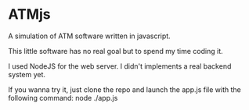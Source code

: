 # ATMjs
A simulation of ATM software written in javascript.

This little software has no real goal but to spend my time coding it.

I used NodeJS for the web server. I didn't implements a real backend system yet.

If you wanna try it, just clone the repo and launch the app.js file with the following command:
node ./app.js

